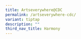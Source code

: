 ```yaml
---
title: Artseverywhere@CDC
permalink: /artseverywhere-cdc/
variant: tiptap
description: ""
third_nav_title: Harmony
---
```

